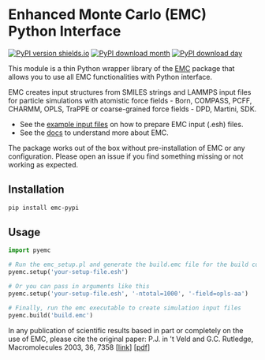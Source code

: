 # Enhanced Monte Carlo (EMC) Python Interface

[![PyPI version shields.io](https://img.shields.io/pypi/v/emc-pypi.svg?style=for-the-badge&logo=PyPI&logoColor=blue)](https://pypi.python.org/pypi/emc-pypi/)
[![PyPI download month](https://img.shields.io/pypi/dm/emc-pypi.svg?style=for-the-badge&logo=PyPI)](https://pypi.python.org/pypi/emc-pypi/)
[![PyPI download day](https://img.shields.io/pypi/dd/emc-pypi.svg?style=for-the-badge&logo=PyPI)](https://pypi.python.org/pypi/emc-pypi/)

This module is a thin Python wrapper library of the [EMC](http://montecarlo.sourceforge.net/emc/Welcome.html) package that allows you to use all EMC functionalities with Python interface.

EMC creates input structures from SMILES strings and LAMMPS input files for particle simulations with atomistic force fields - Born, COMPASS, PCFF, CHARMM, OPLS, TraPPE or coarse-grained force fields - DPD, Martini, SDK.

- See the [example input files](https://github.com/kevinshen56714/emc-pypi/tree/main/pyemc/emc/examples/setup) on how to prepare EMC input (.esh) files.
- See the [docs](https://github.com/kevinshen56714/emc-pypi/blob/main/pyemc/emc/docs/emc.pdf) to understand more about EMC.

The package works out of the box without pre-installation of EMC or any configuration. Please open an issue if you find something missing or not working as expected.

## Installation

```bash
pip install emc-pypi
```

## Usage

```python
import pyemc

# Run the emc_setup.pl and generate the build.emc file for the build command
pyemc.setup('your-setup-file.esh')

# Or you can pass in arguments like this
pyemc.setup('your-setup-file.esh', '-ntotal=1000', '-field=opls-aa')

# Finally, run the emc executable to create simulation input files
pyemc.build('build.emc')
```

In any publication of scientific results based in part or completely on the use of EMC, please cite the original paper:
P.J. in 't Veld and G.C. Rutledge, Macromolecules 2003, 36, 7358 [[link](https://pubs.acs.org/doi/full/10.1021/ma0346658)] [[pdf](https://pubs.acs.org/doi/pdf/10.1021/ma0346658)]
